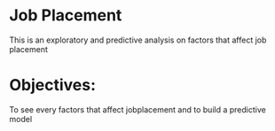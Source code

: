 # **Job Placement**

This is an exploratory and predictive analysis on factors that affect job placement

# Objectives:
To see every factors that affect jobplacement and to build a predictive model
